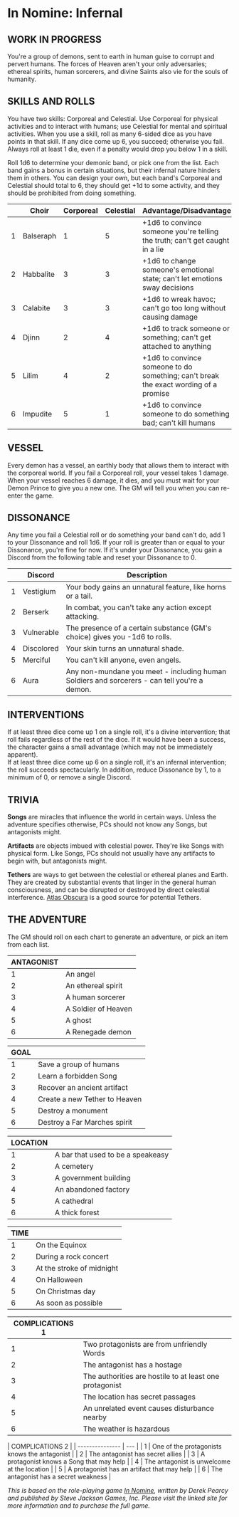 # In Nomine: Infernal
## WORK IN PROGRESS

You're a group of demons, sent to earth in human guise to corrupt and pervert humans. The forces of Heaven aren't your only adversaries; ethereal spirits, human sorcerers, and divine Saints also vie for the souls of humanity.

## SKILLS AND ROLLS

You have two skills: Corporeal and Celestial. Use Corporeal for physical activities and to interact with humans; use Celestial for mental and spiritual activities. When you use a skill, roll as many 6-sided dice as you have points in that skill. If any dice come up 6, you succeed; otherwise you fail. Always roll at least 1 die, even if a penalty would drop you below 1 in a skill.

Roll 1d6 to determine your demonic band, or pick one from the list. Each band gains a bonus in certain situations, but their infernal nature hinders them in others. You can design your own, but each band's Corporeal and Celestial should total to 6, they should get +1d to some activity, and they should be prohibited from doing something.

|  | Choir | Corporeal | Celestial | Advantage/Disadvantage |
| --- | ----- | --------- | --------- | ---------------------- |
| 1 | Balseraph | 1 | 5 | +1d6 to convince someone you're telling the truth; can't get caught in a lie |
| 2 | Habbalite | 3 | 3 | +1d6 to change someone's emotional state; can't let emotions sway decisions |
| 3 | Calabite | 3 | 3 | +1d6 to wreak havoc; can't go too long without causing damage |
| 4 | Djinn | 2 | 4 | +1d6 to track someone or something; can't get attached to anything |
| 5 | Lilim | 4 | 2 | +1d6 to convince someone to do something; can't break the exact wording of a promise |
| 6 | Impudite | 5 | 1 | +1d6 to convince someone to do something bad; can't kill humans |

## VESSEL

Every demon has a vessel, an earthly body that allows them to interact with the corporeal world. If you fail a Corporeal roll, your vessel takes 1 damage. When your vessel reaches 6 damage, it dies, and you must wait for your Demon Prince to give you a new one. The GM will tell you when you can re-enter the game.

## DISSONANCE

Any time you fail a Celestial roll or do something your band can't do, add 1 to your Dissonance and roll 1d6. If your roll is greater than or equal to your Dissonance, you're fine for now. If it's under your Dissonance, you gain a Discord from the following table and reset your Dissonance to 0.

|  | Discord | Description |
| --- | ------- | ----------- |
| 1 | Vestigium | Your body gains an unnatural feature, like horns or a tail.
| 2 | Berserk | In combat, you can't take any action except attacking.
| 3 | Vulnerable | The presence of a certain substance (GM's choice) gives you -1d6 to rolls.
| 4 | Discolored | Your skin turns an unnatural shade.
| 5 | Merciful | You can't kill anyone, even angels.
| 6 | Aura | Any non-mundane you meet - including human Soldiers and sorcerers - can tell you're a demon.

## INTERVENTIONS

If at least three dice come up 1 on a single roll, it's a divine intervention; that roll fails regardless of the rest of the dice. If it would have been a success, the character gains a small advantage (which may not be immediately apparent).<br>
If at least three dice come up 6 on a single roll, it's an infernal intervention; the roll succeeds spectacularly. In addition, reduce Dissonance by 1, to a minimum of 0, or remove a single Discord.<br>

## TRIVIA

**Songs** are miracles that influence the world in certain ways. Unless the adventure specifies otherwise, PCs should not know any Songs, but antagonists might.

**Artifacts** are objects imbued with celestial power. They're like Songs with physical form. Like Songs, PCs should not usually have any artifacts to begin with, but antagonists might.

**Tethers** are ways to get between the celestial or ethereal planes and Earth. They are created by substantial events that linger in the general human consciousness, and can be disrupted or destroyed by direct celestial interference. [Atlas Obscura](http://atlasobscura.com) is a good source for potential Tethers.

## THE ADVENTURE

The GM should roll on each chart to generate an adventure, or pick an item from each list.

| ANTAGONIST | |
| --- | ---------- |
| 1 | An angel |
| 2 | An ethereal spirit |
| 3 | A human sorcerer |
| 4 | A Soldier of Heaven |
| 5 | A ghost |
| 6 | A Renegade demon |

| GOAL |  |
| --- | ---- |
| 1 | Save a group of humans |
| 2 | Learn a forbidden Song |
| 3 | Recover an ancient artifact |
| 4 | Create a new Tether to Heaven |
| 5 | Destroy a monument |
| 6 | Destroy a Far Marches spirit |

| LOCATION |  |
| -------- | ---  |
| 1 | A bar that used to be a speakeasy |
| 2 | A cemetery |
| 3 | A government building |
| 4 | An abandoned factory |
| 5 | A cathedral |
| 6 | A thick forest |

| TIME | |
| ---- | --- |
| 1 | On the Equinox |
| 2 | During a rock concert |
| 3 | At the stroke of midnight |
| 4 | On Halloween |
| 5 | On Christmas day |
| 6 | As soon as possible |

| COMPLICATIONS 1 | |
| --------------- | --- |
| 1 | Two protagonists are from unfriendly Words |
| 2 | The antagonist has a hostage |
| 3 | The authorities are hostile to at least one protagonist |
| 4 | The location has secret passages |
| 5 | An unrelated event causes disturbance nearby |
| 6 | The weather is hazardous |

| COMPLICATIONS 2 | 
| --------------- | --- |
| 1 | One of the protagonists knows the antagonist |
| 2 | The antagonist has secret allies |
| 3 | A protagonist knows a Song that may help |
| 4 | The antagonist is unwelcome at the location |
| 5 | A protagonist has an artifact that may help |
| 6 | The antagonist has a secret weakness |

*This is based on the role-playing game [In Nomine](http://www.sjgames.com/in-nomine), written by Derek Pearcy and published by Steve Jackson Games, Inc. Please visit the linked site for more information and to purchase the full game.*
